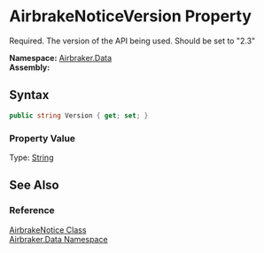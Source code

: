 AirbrakeNoticeVersion Property
==============================
Required. The version of the API being used. Should be set to "2.3"

**Namespace:** [Airbraker.Data][1]  
**Assembly:**

Syntax
------

```csharp
public string Version { get; set; }
```

### Property Value
Type: [String][2]

See Also
--------

### Reference
[AirbrakeNotice Class][3]  
[Airbraker.Data Namespace][1]  

[1]: ../README.md
[2]: http://msdn.microsoft.com/en-us/library/s1wwdcbf
[3]: README.md